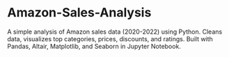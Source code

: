 # Amazon-Sales-Analysis
A simple analysis of Amazon sales data (2020-2022) using Python. Cleans data, visualizes top categories, prices, discounts, and ratings. Built with Pandas, Altair, Matplotlib, and Seaborn in Jupyter Notebook.
